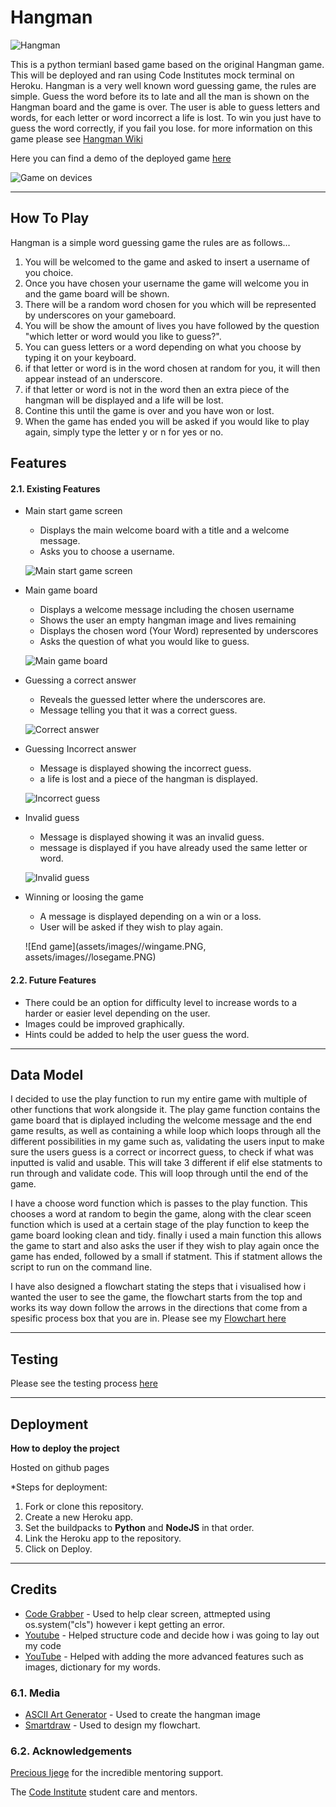 # Hangman

![Hangman](assets/images//Hangman.PNG)

This is a python termianl based game based on the original Hangman game. This will be deployed and ran
using Code Institutes mock terminal on Heroku. Hangman is a very well known word guessing game, the rules
are simple. Guess the word before its to late and all the man is shown on the Hangman board and the game
is over. The user is able to guess letters and words, for each letter or word incorrect a life is lost. 
To win you just have to guess the word correctly, if you fail you lose. for more information on this game 
please see [Hangman Wiki](https://en.wikipedia.org/wiki/Hangman_(game)) 


Here you can find a demo of the deployed game [here](https://mats-hangman.herokuapp.com/)

![Game on devices](assets/images//devices.jpg)

---

## How To Play

Hangman is a simple word guessing game the rules are as follows...

1. You will be welcomed to the game and asked to insert a username of you choice. 
2. Once you have chosen your username the game will welcome you in and the game board will be shown.
3. There will be a random word chosen for you which will be represented by underscores on your gameboard.
4. You will be show the amount of lives you have followed by the question "which letter or word would you like to guess?".
5. You can guess letters or a word depending on what you choose by typing it on your keyboard. 
6. if that letter or word is in the word chosen at random for you, it will then appear instead of an underscore. 
7. if that letter or word is not in the word then an extra piece of the hangman will be displayed and a life will be lost. 
8. Contine this until the game is over and you have won or lost. 
9. When the game has ended you will be asked if you would like to play again, simply type the letter y or n for yes or no.

 
## Features

#### 2.1. Existing Features

* Main start game screen
  * Displays the main welcome board with a title and a welcome message.
  * Asks you to choose a username.

  ![Main start game screen](assets/images//onload.PNG)

* Main game board
  * Displays a welcome message including the chosen username
  * Shows the user an empty hangman image and lives remaining 
  * Displays the chosen word (Your Word) represented by underscores
  * Asks the question of what you would like to guess.

  ![Main game board](assets/images//gamestart.PNG)

* Guessing a correct answer
  * Reveals the guessed letter where the underscores are.
  * Message telling you that it was a correct guess.

  ![Correct answer](assets/images//correctguess.PNG)

* Guessing Incorrect answer
  * Message is displayed showing the incorrect guess.
  * a life is lost and a piece of the hangman is displayed.

  ![Incorrect guess](assets/images//incorrect.PNG)

* Invalid guess
  * Message is displayed showing it was an invalid guess.
  * message is displayed if you have already used the same letter or word. 

  ![Invalid guess](assets/images//notvalid.PNG)

* Winning or loosing the game
  * A message is displayed depending on a win or a loss.
  * User will be asked if they wish to play again. 

  ![End game](assets/images//wingame.PNG, assets/images//losegame.PNG)

#### 2.2. Future Features
- There could be an option for difficulty level to increase words to a harder or easier level depending on the user.
- Images could be improved graphically.
- Hints could be added to help the user guess the word. 

---

## Data Model
I decided to use the play function to run my entire game with multiple of other functions that work alongside it. 
The play game function contains the game board that is diplayed including the welcome message and the end game results,
as well as containing a while loop which loops through all the different possibilities in my game such as, validating the 
users input to make sure the users guess is a correct or incorrect guess, to check if what was inputted is valid and usable. This will take 3 different if elif else statments to run through and validate code. This will loop through until the end of the game.

I have a choose word function which is passes to the play function. This chooses a word at random to begin the game, along with the clear sceen function which is used at a certain stage of the play function to keep the game board looking clean and tidy. finally i used a main function this allows the game to start and also asks the user if they wish to play again once the game has ended, followed by a small if statment. This if statment allows the script to run on the command line. 

I have also designed a flowchart stating the steps that i visualised how i wanted the user to see the game, the flowchart starts from the top and works its way down follow the arrows in the directions that come from a spesific process box that you are in. 
Please see my [Flowchart here](assets/images//Flowchart.jpg)

---

## Testing

Please see the testing process [here](TESTING.md)

---

## Deployment

**How to deploy the project**

Hosted on github pages

*Steps for deployment:
  1. Fork or clone this repository.
  2. Create a new Heroku app.
  3. Set the buildpacks to **Python** and **NodeJS** in that order.
  4. Link the Heroku app to the repository.
  5. Click on Deploy.

---

## Credits
- [Code Grabber](https://www.codegrepper.com/code-examples/python/how+to+clear+the+console+in+python) - Used to help clear screen, attmepted using os.system("cls") however i kept getting an error.
- [Youtube](https://www.youtube.com/watch?v=m4nEnsavl6w&t=191s) - Helped structure code and decide how i was going to lay out my code
- [YouTube](https://www.youtube.com/watch?v=3_CX0aD9Fdg) - Helped with adding the more advanced features such as images, dictionary for my words.

### 6.1. Media
- [ASCII Art Generator](https://patorjk.com/software/taag/#p=display&f=Doh&t=Hangman) - Used to create the hangman image
- [Smartdraw](https://www.smartdraw.com/flowchart/flowchart-maker.htm) - Used to design my flowchart.

### 6.2. Acknowledgements
[Precious Ijege](https://www.linkedin.com/in/precious-ijege-908a00168/?originalSubdomain=ng) for the incredible mentoring support.

The [Code Institute](https://codeinstitute.net/) student care and mentors.  
